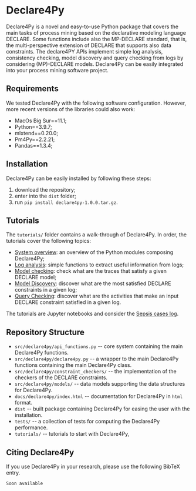 # Declare4Py

Declare4Py is a novel and easy-to-use Python package that covers the main tasks of process mining based on the 
declarative modeling language DECLARE. Some functions include also the MP-DECLARE standard, that is, the 
multi-perspective extension of DECLARE that supports also data constraints. The declare4PY APIs implement simple log analysis, consistency 
checking, model discovery and query checking from logs by considering (MP)-DECLARE models. Declare4Py can be easily 
integrated into your process mining software project.

## Requirements
We tested Declare4Py with the following software configuration. However, more recent versions of the libraries could also work:
- MacOs Big Sur==11.1;
- Python==3.9.7;
- mlxtend==0.20.0;
- Pm4Py==2.2.21;
- Pandas==1.3.4;

## Installation
Declare4Py can be easily installed by following these steps:
1. download the repository;
2. enter into the `dist` folder;
3. run `pip install declare4py-1.0.0.tar.gz`.

## Tutorials
The `tutorials/` folder contains a walk-through of Declare4Py. In order, the tutorials cover the following topics:

- [System overview](https://github.com/francxx96/declare4py/blob/main/tutorials/system_overview.ipynb): an overview of the Python modules composing Declare4Py;
- [Log analysis](https://github.com/francxx96/declare4py/blob/main/tutorials/log_analysis.ipynb): simple functions to extract useful information from logs;
- [Model checking](https://github.com/francxx96/declare4py/blob/main/tutorials/conformance_checking.ipynb): check what are the traces that satisfy a given DECLARE model;
- [Model Discovery](https://github.com/francxx96/declare4py/blob/main/tutorials/model_discovery.ipynb): discover what are the most satisfied DECLARE constraints in a given log;
- [Query Checking](https://github.com/francxx96/declare4py/blob/main/tutorials/query_checking.ipynb): discover what are the activities that make an input DECLARE constraint satisfied in a given log.

The tutorials are Jupyter notebooks and consider the [Sepsis cases log](https://data.4tu.nl/articles/dataset/Sepsis_Cases_-_Event_Log/12707639).

## Repository Structure
- `src/declare4py/api_functions.py` -- core system containing the main Declare4Py functions.
- `src/declare4py/declare4py.py` -- a wrapper to the main Declare4Py functions containing the main Declare4Py class.
- `src/declare4py/constraint_checkers/` -- the implementation of the checkers of the DECLARE constraints.
- `src/declare4py/models/` -- data models supporting the data structures for Declare4Py.
- `docs/declare4py/index.html` -- documentation for Declare4Py in `html` format.
- `dist` -- built package containing Declare4Py for easing the user with the installation.
- `tests/` -- a collection of tests for computing the Declare4Py performance.
- `tutorials/` -- tutorials to start with Declare4Py,

## Citing Declare4Py
If you use Declare4Py in your research, please use the following BibTeX entry.

```
Soon available
```
